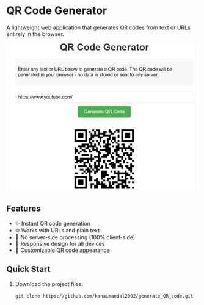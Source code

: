 # QR Code Generator

A lightweight web application that generates QR codes from text or URLs entirely in the browser.

![QR Code Generator Preview](qr.png)


## Features

- ✨ Instant QR code generation
- 🌐 Works with URLs and plain text
- 🔐 No server-side processing (100% client-side)
- 📱 Responsive design for all devices
- 🎨 Customizable QR code appearance

## Quick Start

1. Download the project files:
   ```bash
   git clone https://github.com/kanaimandal2002/generate_QR_code.git
